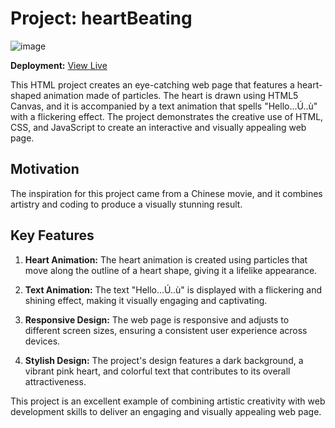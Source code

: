 # Project: heartBeating

![image](https://github.com/anhoop89/hearBeating/assets/102849461/6c7834df-cbd9-465a-acfe-145b734b931f)

**Deployment:** [View Live](https://impressive-raven.static.domains/)

This HTML project creates an eye-catching web page that features a heart-shaped animation made of particles. The heart is drawn using HTML5 Canvas, and it is accompanied by a text animation that spells "Hello...Ú..ù" with a flickering effect. The project demonstrates the creative use of HTML, CSS, and JavaScript to create an interactive and visually appealing web page.

## Motivation

The inspiration for this project came from a Chinese movie, and it combines artistry and coding to produce a visually stunning result.

## Key Features

1. **Heart Animation:** The heart animation is created using particles that move along the outline of a heart shape, giving it a lifelike appearance.

2. **Text Animation:** The text "Hello...Ú..ù" is displayed with a flickering and shining effect, making it visually engaging and captivating.

3. **Responsive Design:** The web page is responsive and adjusts to different screen sizes, ensuring a consistent user experience across devices.

4. **Stylish Design:** The project's design features a dark background, a vibrant pink heart, and colorful text that contributes to its overall attractiveness.

This project is an excellent example of combining artistic creativity with web development skills to deliver an engaging and visually appealing web page.
